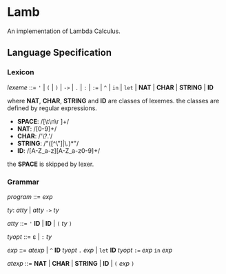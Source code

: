 # Lamb

An implementation of Lambda Calculus.

## Language Specification

### Lexicon

*lexeme* ::= `'` | `(` | `)` | `->` | `.` | `:` | `:=` | `^` | `in` | `let` | **NAT** | **CHAR** | **STRING** | **ID**

where **NAT**, **CHAR**, **STRING** and **ID** are classes of lexemes.
the classes are defined by regular expressions.

- **SPACE**: /[\t\n\r ]+/
- **NAT**: /[0-9]+/
- **CHAR**: /'\\?.'/
- **STRING**: /"([^\\"]|\\.)*"/
- **ID**: /[A-Z_a-z][A-Z_a-z0-9]+/

the **SPACE** is skipped by lexer.

### Grammar

*program* ::= *exp*

*ty*: *atty* | *atty* `->` *ty*

*atty* ::= `'` **ID** | **ID** | `(` *ty* `)`

*tyopt* ::= ε | `:` *ty*

*exp* ::= *atexp* | `^` **ID** *tyopt* `.` *exp* | `let` **ID** *tyopt* `:=` *exp* `in` *exp*

*atexp* ::= **NAT** | **CHAR** | **STRING** | **ID** | `(` *exp* `)`
